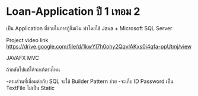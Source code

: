 # Loan-Application ปี 1 เทอม 2  

เป็น Application ที่ช่วยในการกู้ยืมเงิน ทำโดยใช้ Java + Microsoft SQL Server  

Project video link https://drive.google.com/file/d/1kwYI7h0ohy2QqvlAKxs0i4qfa-ppUtmj/view

JAVAFX MVC

ถ้ากลับไปแก้ได้จะแก้ตรงไหน

-ตรงส่วนที่เชื่อมต่อกับ SQL จะใช้ Builder Pattern ช่วย
-จะเก็บ ID Password เป็น TextFile ไม่เป็น Static

